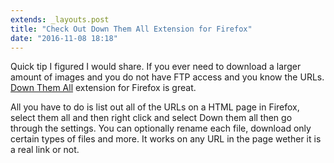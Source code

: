 ```yaml
---
extends: _layouts.post
title: "Check Out Down Them All Extension for Firefox"
date: "2016-11-08 18:18"
---
```

Quick tip I figured I would share. If you ever need to download a larger amount of images and you do not have FTP access and you know the URLs. [Down Them All](http://www.downthemall.net) extension for Firefox is great.

All you have to do is list out all of the URLs on a HTML page in Firefox, select them all and then right click and select Down them all then go through the settings. You can optionally rename each file, download only certain types of files and more. It works on any URL in the page wether it is a real link or not.
